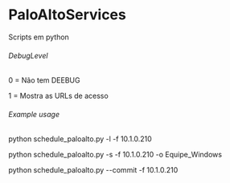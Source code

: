 # PaloAltoServices
Scripts em python

###### DebugLevel
0 = Não tem DEEBUG

1 = Mostra as URLs de acesso 
	
###### Example usage 
python schedule_paloalto.py -l -f 10.1.0.210

python schedule_paloalto.py -s -f 10.1.0.210 -o Equipe_Windows

python schedule_paloalto.py --commit -f 10.1.0.210 
